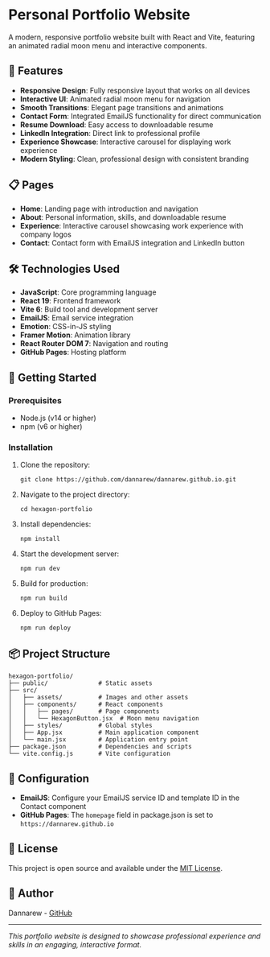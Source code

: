 # Personal Portfolio Website

A modern, responsive portfolio website built with React and Vite, featuring an animated radial moon menu and interactive components.

## 🌟 Features

- **Responsive Design**: Fully responsive layout that works on all devices
- **Interactive UI**: Animated radial moon menu for navigation
- **Smooth Transitions**: Elegant page transitions and animations
- **Contact Form**: Integrated EmailJS functionality for direct communication
- **Resume Download**: Easy access to downloadable resume
- **LinkedIn Integration**: Direct link to professional profile
- **Experience Showcase**: Interactive carousel for displaying work experience
- **Modern Styling**: Clean, professional design with consistent branding

## 📋 Pages

- **Home**: Landing page with introduction and navigation
- **About**: Personal information, skills, and downloadable resume
- **Experience**: Interactive carousel showcasing work experience with company logos
- **Contact**: Contact form with EmailJS integration and LinkedIn button

## 🛠️ Technologies Used

- **JavaScript**: Core programming language
- **React 19**: Frontend framework
- **Vite 6**: Build tool and development server
- **EmailJS**: Email service integration
- **Emotion**: CSS-in-JS styling
- **Framer Motion**: Animation library
- **React Router DOM 7**: Navigation and routing
- **GitHub Pages**: Hosting platform

## 🚀 Getting Started

### Prerequisites

- Node.js (v14 or higher)
- npm (v6 or higher)

### Installation

1. Clone the repository:
   ```
   git clone https://github.com/dannarew/dannarew.github.io.git
   ```

2. Navigate to the project directory:
   ```
   cd hexagon-portfolio
   ```

3. Install dependencies:
   ```
   npm install
   ```

4. Start the development server:
   ```
   npm run dev
   ```

5. Build for production:
   ```
   npm run build
   ```

6. Deploy to GitHub Pages:
   ```
   npm run deploy
   ```

## 📦 Project Structure

```
hexagon-portfolio/
├── public/              # Static assets
├── src/
│   ├── assets/          # Images and other assets
│   ├── components/      # React components
│   │   ├── pages/       # Page components
│   │   └── HexagonButton.jsx  # Moon menu navigation
│   ├── styles/          # Global styles
│   ├── App.jsx          # Main application component
│   └── main.jsx         # Application entry point
├── package.json         # Dependencies and scripts
└── vite.config.js       # Vite configuration
```

## 🔧 Configuration

- **EmailJS**: Configure your EmailJS service ID and template ID in the Contact component
- **GitHub Pages**: The `homepage` field in package.json is set to `https://dannarew.github.io`

## 📝 License

This project is open source and available under the [MIT License](LICENSE).

## 👤 Author

Dannarew - [GitHub](https://github.com/dannarew)

---

*This portfolio website is designed to showcase professional experience and skills in an engaging, interactive format.*
